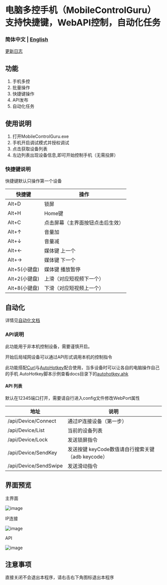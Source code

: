 # 电脑多控手机（MobileControlGuru） 支持快捷键，WebAPI控制，自动化任务


<h3>简体中文 | <a href="README.en.md">English</a></h3>


[更新日志](https://github.com/yclown/MobileControlGuru/blob/master/Docs/Update.md)

## 功能

1. 手机多控
2. 批量操作
3. 快捷键操作
4. API发布
5. 自动化任务 

## 使用说明

1. 打开MobileControlGuru.exe
2. 手机开启调试模式并授权调试
3. 点击获取设备列表
4. 左边列表出现设备信息,即可开始控制手机（无需投屏）




### 快捷键说明

快捷键默认只操作第一个设备

| 快捷键 | 操作|
| --- | --- | 
|  Alt+D|  锁屏|  
|  Alt+H|  Home键|  
|  Alt+C|  点击屏幕（主界面按钮点击后生效）|  
|  Alt+↑| 音量加 |
|  Alt+↓| 音量减 |
|  Alt+←| 媒体键 上一个|
|  Alt+→| 媒体键 下一个|
|  Alt+5(小键盘)| 媒体键 播放暂停|
|  Alt+2(小键盘)| 上滑（对应短视频下一个）|
|  Alt+8(小键盘)| 下滑（对应短视频上一个）|

## 自动化
详情见[自动化文档](https://github.com/yclown/MobileControlGuru/blob/master/Docs/Task.md)




### API说明

此功能用于非本机控制设备，需要谨慎开启。

开始后局域网设备可以通过API形式调用本机的控制指令

此功能搭配[Curl](https://curl.se/download.html)与[AutoHotkey](https://[AutoHotkey](https://www.autohotkey.com/))配合使用，当多设备时可以让各自的电脑操作自己的手机
AutoHotkey脚本示例查看docs目录下的<a href="Docs/autohotkey.md">autohotkey.ahk</a>

#### API 列表

默认在12345端口打开，需要请自行进入config文件修改WebPort属性

|地址 | 说明|
| --- | --- | 
| /api/Device/Connect| 通过IP连接设备（第一步） | 
| /api/Device/List | 当前的设备列表 |  
| /api/Device/Lock | 发送锁屏指令 |
| /api/Device/SendKey|  发送按键 keyCode数值请自行搜索关键（adb keycode） |
| /api/Device/SendSwipe | 发送滑动指令 |

## 界面预览

主界面

![image](https://github.com/yclown/MobileControlGuru/blob/master/Preview/main.png)

IP连接

![image](https://github.com/yclown/MobileControlGuru/blob/master/Preview/ipconnect.png)

API

![image](https://github.com/yclown/MobileControlGuru/blob/master/Preview/api.png)



## 注意事项

直接关闭不会退出本程序，请右击右下角图标退出本程序